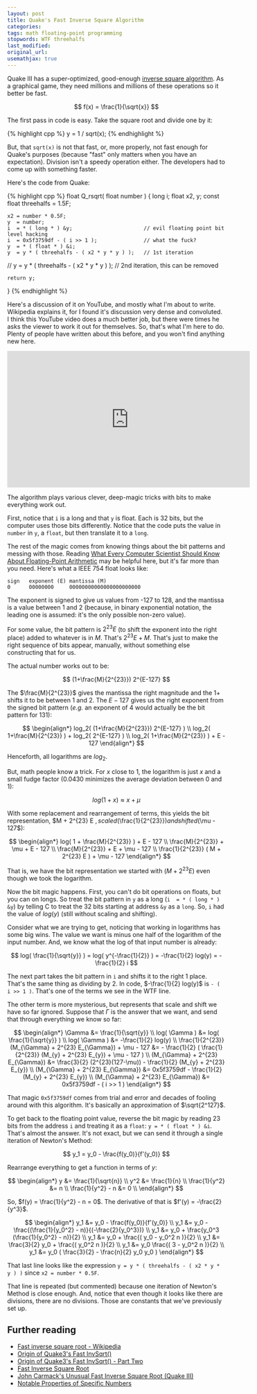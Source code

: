 ```yaml
---
layout: post
title: Quake's Fast Inverse Square Algorithm
categories:
tags: math floating-point programming
stopwords: WTF threehalfs
last_modified:
original_url:
usemathjax: true
---
```


Quake III has a super-optimized, good-enough [inverse square algorithm](https://en.wikipedia.org/wiki/Fast_inverse_square_root). As
a graphical game, they need millions and millions of these operations so
it better be fast.

$$
f(x) = \frac{1}{\sqrt{x}}
$$

The first pass in code is easy. Take the square root and divide one
by it:

{% highlight cpp %}
y = 1 / sqrt(x);
{% endhighlight %}

But, that `sqrt(x)` is not that fast, or, more properly, not fast
enough for Quake's purposes (because "fast" only matters when you have
an expectation). Division isn't a speedy operation either. The
developers had to come up with something faster.

Here's the code from Quake:

{% highlight cpp %}
float Q_rsqrt( float number )
{
	long i;
	float x2, y;
	const float threehalfs = 1.5F;

	x2 = number * 0.5F;
	y  = number;
	i  = * ( long * ) &y;                       // evil floating point bit level hacking
	i  = 0x5f3759df - ( i >> 1 );               // what the fuck?
	y  = * ( float * ) &i;
	y  = y * ( threehalfs - ( x2 * y * y ) );   // 1st iteration
//	y  = y * ( threehalfs - ( x2 * y * y ) );   // 2nd iteration, this can be removed

	return y;
}
{% endhighlight %}

Here's a discussion of it on YouTube, and mostly what I'm about to
write. Wikipedia explains it, for I found it's discussion very dense
and convoluted. I think this YouTube video does a much better job, but
there were times he asks the viewer to work it out for themselves. So,
that's what I'm here to do. Plenty of people have written about this
before, and you won't find anything new here.

<div class="youtube">
<iframe width="560" height="315" src="https://www.youtube.com/embed/p8u_k2LIZyo" title="YouTube video player" frameborder="0" allow="accelerometer; autoplay; clipboard-write; encrypted-media; gyroscope; picture-in-picture" allowfullscreen></iframe>
</div>

The algorithm plays various clever, deep-magic tricks with bits to
make everything work out.

First, notice that `i` is a long and that `y` is float. Each is 32
bits, but the computer uses those bits differently. Notice that the
code puts the value in `number` in `y`, a `float`, but then translate
it to a `long`.

The rest of the magic comes from knowing things about the bit patterns
and messing with those. Reading [What Every Computer Scientist Should Know About Floating-Point Arithmetic](https://docs.oracle.com/cd/E19957-01/806-3568/ncg_goldberg.html)
may be helpful here, but it's far more than you need. Here's what a IEEE 754
float looks like:

    sign   exponent (E) mantissa (M)
    0      00000000     00000000000000000000000

The exponent is signed to give us values from -127 to 128, and the
mantissa is a value between 1 and 2 (because, in binary exponential
notation, the leading one is assumed: it's the only possible non-zero
value).

For some value, the bit pattern is $2^{23}E$ (to shift the exponent
into the right place) added to whatever is in $M$. That's $2^{23}E+M$.
That's just to make the right sequence of bits appear, manually,
without something else constructing that for us.

The actual number works out to be:

$$
(1+\frac{M}{2^{23}}) 2^{E-127}
$$

The $\frac{M}{2^{23}}$ gives the mantissa the right magnitude and the
$1 +$ shifts it to be between 1 and 2. The $E-127$ gives us the right
exponent from the signed bit pattern (*e.g.* an exponent of 4 would
actually be the bit pattern for 131):

$$
\begin{align*}
log_2( (1+\frac{M}{2^{23}}) 2^{E-127} )          \\
log_2( 1+\frac{M}{2^{23}} ) + log_2( 2^{E-127} ) \\
log_2( 1+\frac{M}{2^{23}} ) + E - 127
\end{align*}
$$

Henceforth, all logarithms are $log_2$.

But, math people know a trick. For $x$ close to 1, the logarithm is
just $x$ and a small fudge factor (0.0430 minimizes the average
deviation between 0 and 1):

$$
log( 1 + x ) \approx x + \mu
$$

With some replacement and rearrangement of terms, this yields the bit
representation, $M + 2^{23} E $, scaled ($\frac{1}{2^{23}}$) and
shifted ($\mu - 127$):

$$
\begin{align*}
log( 1 + \frac{M}{2^{23}} ) + E - 127         \\
\frac{M}{2^{23}} + \mu + E - 127              \\
\frac{M}{2^{23}} + E + \mu - 127              \\
\frac{1}{2^{23}} ( M + 2^{23} E ) + \mu - 127
\end{align*}
$$

That is, we have the bit representation we started with ($M + 2^{23}
E$) even though we took the logarithm.

Now the bit magic happens. First, you can't do bit operations on
floats, but you can on longs. So treat the bit pattern in `y` as a
long (`i  = * ( long * ) &y`) by telling C to treat the 32 bits
starting at address `&y` as a `long`. So, `i` had the value of
$log(y)$ (still without scaling and shifting).

Consider what we are trying to get, noticing that working in
logarithms has some big wins. The value we want is minus one half of
the logarithm of the input number. And, we know what the log of that
input number is already:

$$
log( \frac{1}{\sqrt{y}} ) = log( y^{-\frac{1}{2}} ) = -\frac{1}{2} log(y) = -\frac{1}{2} i
$$

The next part takes the bit pattern in `i` and shifts it to the right
1 place. That's the same thing as dividing by 2. In code,
$-\frac{1}{2} log(y)$ is `- ( i >> 1 )`. That's one of the terms we
see in the WTF line.

The other term is more mysterious, but represents that scale and shift
we have so far ignored. Suppose that $\Gamma$ is the answer that we
want, and send that through everything we know so far:

$$
\begin{align*}
\Gamma        &= \frac{1}{\sqrt{y}}        \\
log( \Gamma ) &= log( \frac{1}{\sqrt{y}} ) \\
log( \Gamma ) &= -\frac{1}{2} log(y)       \\
\frac{1}{2^{23}} (M_{\Gamma} + 2^{23} E_{\Gamma}) + \mu - 127 &= - \frac{1}{2} ( \frac{1}{2^{23}} (M_{y} + 2^{23} E_{y}) + \mu - 127 ) \\
(M_{\Gamma} + 2^{23} E_{\Gamma}) &=  \frac{3}{2} (2^{23}(127-\mu)) - \frac{1}{2} (M_{y} + 2^{23} E_{y}) \\
(M_{\Gamma} + 2^{23} E_{\Gamma}) &= 0x5f3759df - \frac{1}{2} (M_{y} + 2^{23} E_{y}) \\
(M_{\Gamma} + 2^{23} E_{\Gamma}) &= 0x5f3759df - ( i >> 1 )
\end{align*}
$$

That magic `0x5f3759df` comes from trial and error and decades of
fooling around with this algorithm. It's basically an approximation of
$\sqrt{2^127}$.

To get back to the floating point value, reverse the bit magic by
reading 23 bits from the address `i` and treating it as a `float`:
`y = * ( float * ) &i`. That's almost the answer. It's not exact, but we
can send it through a single iteration of Newton's Method:

$$
y_1 = y_0 - \frac{f(y_0)}{f'(y_0)}
$$

Rearrange everything to get a function in terms of $y$:

$$
\begin{align*}
y                 &= \frac{1}{\sqrt{n}}  \\
y^2               &= \frac{1}{n}         \\
\frac{1}{y^2}     &= n                   \\
\frac{1}{y^2} - n &= 0                   \\
\end{align*}
$$

So, $f(y) = \frac{1}{y^2} - n = 0$. The derivative of that is
$f'(y) = -\frac{2}{y^3}$.

$$
\begin{align*}
y_1 &= y_0 - \frac{f(y_0)}{f'(y_0)}                           \\
y_1 &= y_0 - \frac{(\frac{1}{y_0^2} - n)}{(-\frac{2}{y_0^3})} \\
y_1 &= y_0 + \frac{y_0^3 (\frac{1}{y_0^2} - n)}{2}            \\
y_1 &= y_0 + \frac{( y_0 - y_0^2 n )}{2}                      \\
y_1 &= \frac{3}{2} y_0 + \frac{( y_0^2 n )}{2}                \\
y_1 &= y_0 \frac{( 3 - y_0^2 n )}{2}                          \\
y_1 &= y_0 ( \frac{3}{2} - \frac{n}{2} y_0 y_0 )
\end{align*}
$$

That last line looks like the expression `y = y * ( threehalfs - ( x2 * y * y ) )`
since `x2 = number * 0.5F`.

That line is repeated (but commented) because one iteration of Newton's
Method is close enough. And, notice that even though it looks like there
are divisions, there are no divisions. Those are constants that we've
previously set up.

## Further reading


* [Fast inverse square root - Wikipedia](https://en.wikipedia.org/wiki/Fast_inverse_square_root)
* [Origin of Quake3's Fast InvSqrt()](https://www.beyond3d.com/content/articles/8/)
* [Origin of Quake3's Fast InvSqrt() - Part Two](https://www.beyond3d.com/content/articles/15/)
* [Fast Inverse Square Root](http://www.lomont.org/papers/2003/InvSqrt.pdf)
* [John Carmack's Unusual Fast Inverse Square Root (Quake III)](https://stackoverflow.com/questions/1349542/john-carmacks-unusual-fast-inverse-square-root-quake-iii)
* [Notable Properties of Specific Numbers](https://mrob.com/pub/math/numbers-16.html#le009_16)
